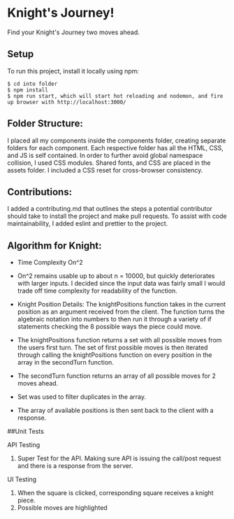 # Knight's Journey!

Find your Knight's Journey two moves ahead.

## Setup

To run this project, install it locally using npm:

```
$ cd into folder
$ npm install
$ npm run start, which will start hot reloading and nodemon, and fire up browser with http://localhost:3000/
```

## Folder Structure:

I placed all my components inside the components folder, creating separate folders for each component. Each respective folder has all the HTML, CSS, and JS is self contained.
In order to further avoid global namespace collision, I used CSS modules. Shared fonts, and CSS are placed in the assets folder. I included a CSS reset for cross-browser consistency.

## Contributions:

I added a contributing.md that outlines the steps a potential contributor should take to install the project and make pull requests.
To assist with code maintainability, I added eslint and prettier to the project.

## Algorithm for Knight:

- Time Complexity On^2
- On^2 remains usable up to about n = 10000, but quickly deteriorates with larger inputs. I decided since the input data was fairly small I would trade off time complexity for readability of the function.

- Knight Position Details:
  The knightPositions function takes in the current position as an argument received from the client. The function turns the algebraic notation into numbers to then run it through a variety of if statements checking the 8 possible ways the piece could move.

- The knightPositions function returns a set with all possible moves from the users first turn. The set of first possible moves is then iterated through calling the knightPositions function on every position in the array in the secondTurn function.
- The secondTurn function returns an array of all possible moves for 2 moves ahead.
- Set was used to filter duplicates in the array.
- The array of available positions is then sent back to the client with a response.

##Unit Tests

API Testing

1. Super Test for the API. Making sure API is issuing the call/post request and there is a response from the server.

UI Testing

1. When the square is clicked, corresponding square receives a knight piece.
2. Possible moves are highlighted
